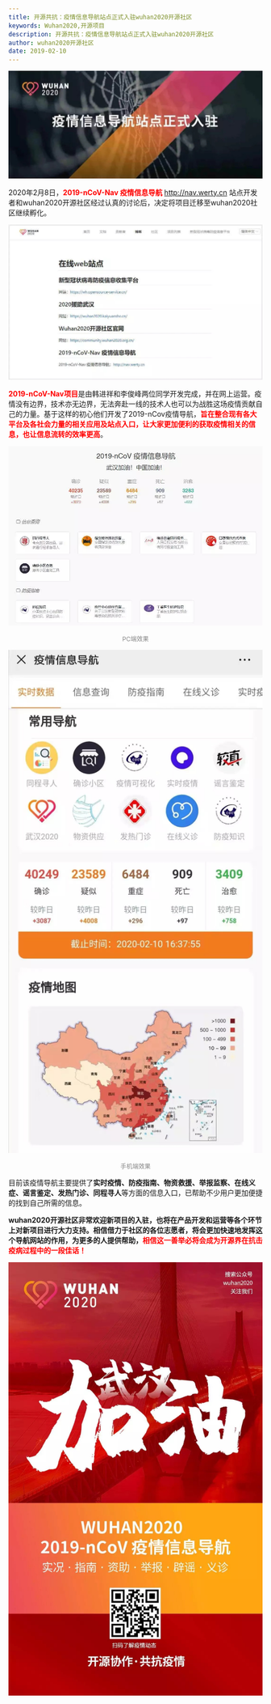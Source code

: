 ```yaml
---
title: 开源共抗：疫情信息导航站点正式入驻wuhan2020开源社区
keywords: Wuhan2020,开源项目
description: 开源共抗：疫情信息导航站点正式入驻wuhan2020开源社区
author: wuhan2020开源社区
date: 2019-02-10
---
```


![](/images/blog/media/nav-project-introduced.webp)

2020年2月8日，<span style="color:red">**2019-nCoV-Nav 疫情信息导航**</span> http://nav.werty.cn 站点开发者和wuhan2020开源社区经过认真的讨论后，决定将项目迁移至wuhan2020社区继续孵化。

![](/images/blog/media/2019-nCoV-Nav.webp)

<span style="color:red">**2019-nCoV-Nav项目**</span>是由韩进祥和李俊峰两位同学开发完成，并在网上运营。疫情没有边界，技术亦无边界，无法奔赴一线的技术人也可以为战胜这场疫情贡献自己的力量。基于这样的初心他们开发了2019-nCov疫情导航，<span style="color:red">**旨在整合现有各大平台及各社会力量的相关应用及站点入口，让大家更加便利的获取疫情相关的信息，也让信息流转的效率更高**</span>。

![PC端效果](/images/blog/media/nav-project-pc.webp)

<p style="font-size: 12px;color: rgb(136, 136, 136); text-align: center;">PC端效果</p>

![手机端效果](/images/blog/media/nav-project-mobile.webp)

<p style="font-size: 12px;color: rgb(136, 136, 136); text-align: center;">手机端效果</p>

目前该疫情导航主要提供了**实时疫情、防疫指南、物资救援、举报监察、在线义症、谣言鉴定、发热门诊、同程寻人**等方面的信息入口，已帮助不少用户更加便捷的找到自己所需的信息。

**wuhan2020开源社区非常欢迎新项目的入驻，也将在产品开发和运营等各个环节上对新项目进行大力支持。相信借力于社区的各位志愿者，将会更加快速地发挥这个导航网站的作用，为更多的人提供帮助，**<span style="color:red">**相信这一善举必将会成为开源界在抗击疫病过程中的一段佳话！**</span>

![](/images/blog/media/2019-nCoV-Nav-poster.webp)